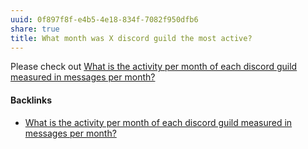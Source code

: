 ```yaml
---
uuid: 0f897f8f-e4b5-4e18-834f-7082f950dfb6
share: true
title: What month was X discord guild the most active?
---
```

Please check out [What is the activity per month of each discord guild measured in messages per month?](/edb39918-b02f-4ee7-b2b2-d902c8370412)


#### Backlinks

* [What is the activity per month of each discord guild measured in messages per month?](/edb39918-b02f-4ee7-b2b2-d902c8370412)